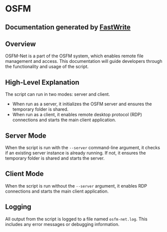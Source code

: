 # OSFM

## Documentation generated by [FastWrite](https://fastwrite-py.netlify.app)

**Overview**
-----------

OSFM-Net is a part of the OSFM system, which enables remote file management and access. This documentation will guide developers through the functionality and usage of the script.

**High-Level Explanation**
-------------------------

The script can run in two modes: server and client. 

*   When run as a server, it initializes the OSFM server and ensures the temporary folder is shared.
*   When run as a client, it enables remote desktop protocol (RDP) connections and starts the main client application.


**Server Mode**
----------------

When the script is run with the `--server` command-line argument, it checks if an existing server instance is already running. If not, it ensures the temporary folder is shared and starts the server.

**Client Mode**
----------------

When the script is run without the `--server` argument, it enables RDP connections and starts the main client application.

**Logging**
-----------

All output from the script is logged to a file named `osfm-net.log`. This includes any error messages or debugging information.